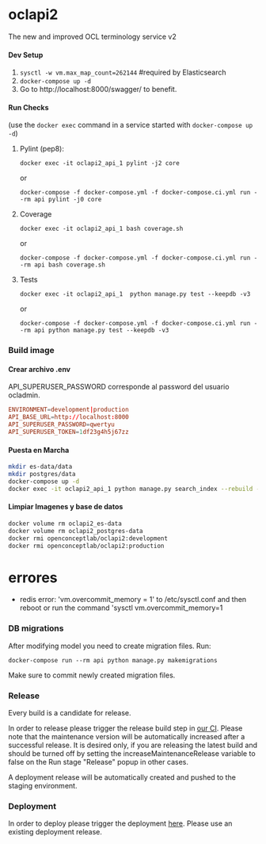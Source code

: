 # oclapi2
The new and improved OCL terminology service v2


#### Dev Setup
1. `sysctl -w vm.max_map_count=262144` #required by Elasticsearch
2. `docker-compose up -d`
3. Go to http://localhost:8000/swagger/ to benefit.

#### Run Checks
(use the `docker exec` command in a service started with `docker-compose up -d`)
1. Pylint (pep8):
   
   `docker exec -it oclapi2_api_1 pylint -j2 core` 

    or

   `docker-compose -f docker-compose.yml -f docker-compose.ci.yml run --rm api pylint -j0 core`
2. Coverage

   `docker exec -it oclapi2_api_1 bash coverage.sh`

   or

   `docker-compose -f docker-compose.yml -f docker-compose.ci.yml run --rm api bash coverage.sh`
3. Tests

    `docker exec -it oclapi2_api_1  python manage.py test --keepdb -v3` 

    or

    `docker-compose -f docker-compose.yml -f docker-compose.ci.yml run --rm api python manage.py test --keepdb -v3`

### Build image


#### Crear archivo .env
API_SUPERUSER_PASSWORD corresponde al password del usuario ocladmin.

```conf
ENVIRONMENT=development|production
API_BASE_URL=http://localhost:8000
API_SUPERUSER_PASSWORD=qwertyu
API_SUPERUSER_TOKEN=1df23g4h5j67zz
```

#### Puesta en Marcha

```bash
mkdir es-data/data
mkdir postgres/data
docker-compose up -d
docker exec -it oclapi2_api_1 python manage.py search_index --rebuild -f --parallel
```

#### Limpiar Imagenes y base de datos

```bash
docker volume rm oclapi2_es-data
docker volume rm oclapi2_postgres-data
docker rmi openconceptlab/oclapi2:development
docker rmi openconceptlab/oclapi2:production
```

# errores

* redis error: 'vm.overcommit_memory = 1' to /etc/sysctl.conf and then reboot or run the command 'sysctl vm.overcommit_memory=1

### DB migrations
After modifying model you need to create migration files. Run:

`docker-compose run --rm api python manage.py makemigrations`

Make sure to commit newly created migration files.

### Release

Every build is a candidate for release.

In order to release please trigger the release build step in [our CI](https://ci.openmrs.org/browse/OCL-OCLAPI2/latest). Please note
that the maintenance version will be automatically increased after a successful release. It is desired only, if you are releasing the latest build and
should be turned off by setting the increaseMaintenanceRelease variable to false on the Run stage "Release" popup in other cases.

A deployment release will be automatically created and pushed to the staging environment.

### Deployment

In order to deploy please trigger the deployment [here](https://ci.openmrs.org/deploy/viewDeploymentProjectEnvironments.action?id=205619201).
Please use an existing deployment release.

